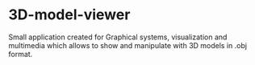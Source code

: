 # 3D-model-viewer

Small application created for Graphical systems, visualization and multimedia which allows to show and manipulate with 3D models in .obj format. 
